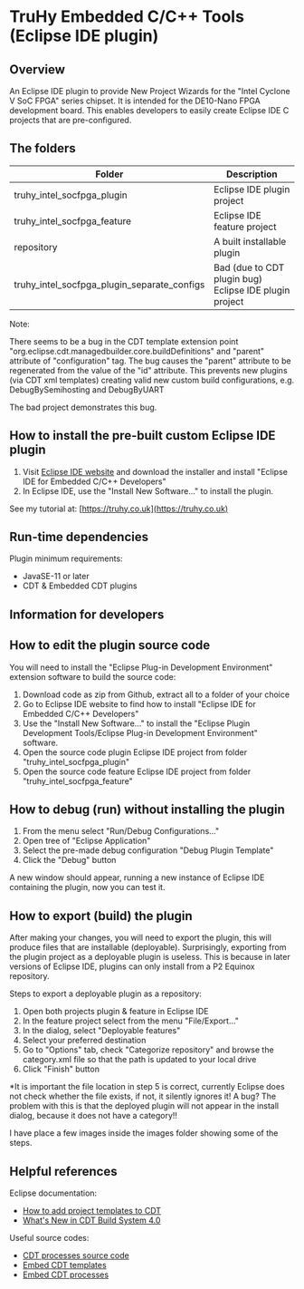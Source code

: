 # TruHy Embedded C/C++ Tools (Eclipse IDE plugin)

## Overview

An Eclipse IDE plugin to provide New Project Wizards for the "Intel Cyclone V SoC FPGA" series chipset.  It is intended for the DE10-Nano FPGA development board.  This enables developers to easily create Eclipse IDE C projects that are pre-configured.

## The folders

| Folder                                      | Description                                            |
| --------------------------------------------| ------------------------------------------------------ |
| truhy_intel_socfpga_plugin                  | Eclipse IDE plugin project                             |
| truhy_intel_socfpga_feature                 | Eclipse IDE feature project                            |
| repository                                  | A built installable plugin                             |
| truhy_intel_socfpga_plugin_separate_configs | Bad (due to CDT plugin bug) Eclipse IDE plugin project |

Note:

There seems to be a bug in the CDT template extension point "org.eclipse.cdt.managedbuilder.core.buildDefinitions" and "parent" attribute of "configuration" tag.  The bug causes the "parent" attribute to be regenerated from the value of the "id" attribute.  This prevents new plugins (via CDT xml templates) creating valid new custom build configurations, e.g. DebugBySemihosting and DebugByUART

The bad project demonstrates this bug.

## How to install the pre-built custom Eclipse IDE plugin

1. Visit [Eclipse IDE website](https://www.eclipse.org/downloads/) and download the installer and install "Eclipse IDE for Embedded C/C++ Developers"
2. In Eclipse IDE, use the "Install New Software..." to install the plugin.

See my tutorial at:
[https://truhy.co.uk](https://truhy.co.uk)

## Run-time dependencies

Plugin minimum requirements:
- JavaSE-11 or later
- CDT & Embedded CDT plugins

## Information for developers

## How to edit the plugin source code

You will need to install the "Eclipse Plug-in Development Environment" extension software to build the source code:

1. Download code as zip from Github, extract all to a folder of your choice
2. Go to Eclipse IDE website to find how to install "Eclipse IDE for Embedded C/C++ Developers"
3. Use the "Install New Software..." to install the "Eclipse Plugin Development Tools/Eclipse Plug-in Development Environment" software.
4. Open the source code plugin Eclipse IDE project from folder "truhy_intel_socfpga_plugin"
5. Open the source code feature Eclipse IDE project from folder "truhy_intel_socfpga_feature"

## How to debug (run) without installing the plugin

1. From the menu select "Run/Debug Configurations..."
2. Open tree of "Eclipse Application"
3. Select the pre-made debug configuration "Debug Plugin Template"
4. Click the "Debug" button

A new window should appear, running a new instance of Eclipse IDE containing the plugin, now you can test it.

## How to export (build) the plugin

After making your changes, you will need to export the plugin, this will produce files that are installable (deployable).  Surprisingly, exporting from the plugin project as a deployable plugin is useless.  This is because in later versions of Eclipse IDE, plugins can only install from a P2 Equinox repository.

Steps to export a deployable plugin as a repository:
1. Open both projects plugin & feature in Eclipse IDE
2. In the feature project select from the menu "File/Export..."
3. In the dialog, select "Deployable features"
4. Select your preferred destination
5. Go to "Options" tab, check "Categorize repository" and browse the category.xml file so that the path is updated to your local drive
6. Click "Finish" button

*It is important the file location in step 5 is correct, currently Eclipse does not check whether the file exists, if not, it silently ignores it!  A bug?
The problem with this is that the deployed plugin will not appear in the install dialog, because it does not have a category!!

I have place a few images inside the images folder showing some of the steps.

## Helpful references

Eclipse documentation:
- [How to add project templates to CDT](https://help.eclipse.org/2023-06/index.jsp?topic=%2Forg.eclipse.cdt.doc.isv%2Fguide%2FprojectTemplateEngine%2FHowtodeveloptemplates.html&anchor=howto%2edevelop%2etemplates)
- [What's New in CDT Build System 4.0](https://help.eclipse.org/2023-06/index.jsp?topic=%2Forg.eclipse.cdt.doc.isv%2Fguide%2Fcdt_build_system%2Fwhats_new%2F4.0%2Fwhats_new_CBS_40.html&cp%3D13_0_3)

Useful source codes:
- [CDT processes source code](https://github.com/eclipse-cdt/cdt/tree/main/core/org.eclipse.cdt.core/templateengine/org/eclipse/cdt/core/templateengine/process/processes)
- [Embed CDT templates](https://github.com/eclipse-embed-cdt/eclipse-plugins/tree/master/plugins)
- [Embed CDT processes](https://github.com/eclipse-embed-cdt/eclipse-plugins/tree/master/plugins/org.eclipse.embedcdt.templates.core/src/org/eclipse/embedcdt/templates/core/processes)
